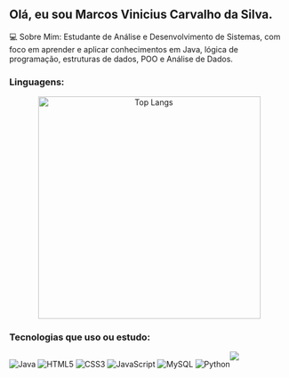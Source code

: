 ## Olá, eu sou Marcos Vinicius Carvalho da Silva.

💻 Sobre Mim: Estudante de Análise e Desenvolvimento de Sistemas, com foco em aprender e aplicar conhecimentos em Java, lógica de programação, estruturas de dados, POO e Análise de Dados.

### Linguagens:

<p align="center">
  <img src="https://github-readme-stats.vercel.app/api/top-langs/?username=emid1-o&hide=html" alt="Top Langs" width="400">
</p>

### Tecnologias que uso ou estudo:
<div style="display: flex; flex-wrap: wrap;">
  
![Java](https://img.shields.io/badge/Java-ED8B00?style=for-the-badge&logo=openjdk&logoColor=white)
![HTML5](https://img.shields.io/badge/HTML5-E34F26?style=for-the-badge&logo=html5&logoColor=white)
![CSS3](https://img.shields.io/badge/CSS3-1572B6?style=for-the-badge&logo=css3&logoColor=white)
![JavaScript](https://img.shields.io/badge/JavaScript-F7DF1E?style=for-the-badge&logo=javascript&logoColor=black)
![MySQL](https://img.shields.io/badge/MySQL-005C84?style=for-the-badge&logo=mysql&logoColor=white)
![Python](https://img.shields.io/badge/Python-3776AB?style=for-the-badge&logo=python&logoColor=white)

 ##
 
<div> 
  <a href="https://www.linkedin.com/in/marcos-vinicius-carvalho-286479350/" target="_blank"><img src="https://img.shields.io/badge/-LinkedIn-%230077B5?style=for-the-badge&logo=linkedin&logoColor=white" target="_blank"></a> 
  
</div>
